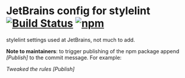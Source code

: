 # JetBrains config for stylelint [![Build Status][ci-img]][ci] [![npm][npm-img]][npm]

stylelint settings used at JetBrains, not much to add.

**Note to maintainers**: to trigger publishing of the npm package append *\[Publish\]* to the commit message. For example:

*Tweaked the rules \[Publish\]*

 [ci]: https://teamcity.jetbrains.com/viewType.html?buildTypeId=JetBrainsUi_StylelintConfig&guest=1
 [ci-img]: https://teamcity.jetbrains.com/app/rest/builds/buildType:JetBrainsUi_StylelintConfig/statusIcon.svg
 [npm]: https://www.npmjs.com/package/@jetbrains/stylelint-config
 [npm-img]:  https://img.shields.io/npm/v/@jetbrains/stylelint-config.svg
